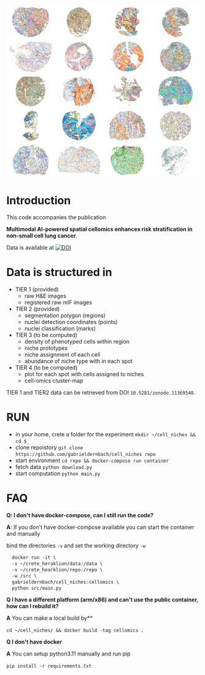 ![alt text](https://github.com/gabrieldernbach/cell-niches/blob/main/spots.png)

Introduction
============
This code accompanies the publication 

**Multimodal AI-powered spatial cellomics enhances risk stratification in non-small cell lung cancer.**

Data is available at [![DOI](https://zenodo.org/badge/DOI/10.5281/zenodo.11389863.svg)](https://doi.org/10.5281/zenodo.11389863)

Data is structured in 
=====================
* TIER 1 (provided)
  * raw H&E images
  * registered raw mIF images
* TIER 2 (provided)
  * segmentation polygon (regions)
  * nuclei detection coordinates (points)
  * nuclei classification (marks)
* TIER 3 (to be computed)
  * density of phenotyped cells within region
  * niche prototypes
  * niche assignment of each cell
  * abundance of niche type with in each spot
* TIER 4 (to be computed)
  * plot for each spot with cells assigned to niches
  * cell-omics cluster-map

TIER 1 and TIER2 data can be retrieved from DOI `10.5281/zenodo.11369540`.

RUN
===
* in your home, crete a folder for the experiment `mkdir ~/cell_niches && cd $_`
* clone repoistory `git clone https://github.com/gabrieldernbach/cell_niches repo`
* start environment `cd repo && docker-compose run container`
* fetch data `python download.py`
* start computation `python main.py`


FAQ
=====
**Q: I don't have docker-compose, can I still run the code?**

**A**: If you don't have docker-compose available you can start the container and manually

bind the directories `-v` and set the working directory `-w`
```
  docker run -it \
  -v ~/crete_heraklion/data:/data \
  -v ~/crete_hearklion/repo:/repo \
  -w /src \
  gabrieldernbach/cell_niches:cellomics \
  python src/main.py
```
**Q I have a different platform (arm/x86) and can't use the public container, how can I rebuild it?**

**A** You can make a local build by**

`cd ~/cell_niches/ && docker build -tag cellomics .`

**Q I don't have docker**

**A** You can setup python3.11 manually and run pip

`pip install -r requirements.txt`

